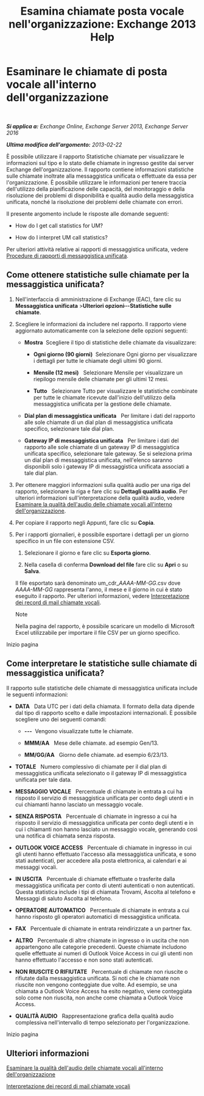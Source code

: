 ﻿---
title: "Esamina chiamate posta vocale nell'organizzazione: Exchange 2013 Help"
TOCTitle: Esaminare le chiamate di posta vocale all'interno dell'organizzazione
ms:assetid: f6fdbe17-d1d2-442a-aa13-06b908d9c33a
ms:mtpsurl: https://technet.microsoft.com/it-it/library/JJ659073(v=EXCHG.150)
ms:contentKeyID: 50555710
ms.date: 05/22/2018
mtps_version: v=EXCHG.150
ms.translationtype: MT
---

# Esaminare le chiamate di posta vocale all'interno dell'organizzazione

 

_**Si applica a:** Exchange Online, Exchange Server 2013, Exchange Server 2016_

_**Ultima modifica dell'argomento:** 2013-02-22_

È possibile utilizzare il rapporto Statistiche chiamate per visualizzare le informazioni sul tipo e lo stato delle chiamate in ingresso gestite dai server Exchange dell'organizzazione. Il rapporto contiene informazioni statistiche sulle chiamate inoltrate alla messaggistica unificata o effettuate da essa per l'organizzazione. È possibile utilizzare le informazioni per tenere traccia dell'utilizzo della pianificazione delle capacità, del monitoraggio e della risoluzione dei problemi di disponibilità e qualità audio della messaggistica unificata, nonché la risoluzione dei problemi delle chiamate con errori.

Il presente argomento include le risposte alle domande seguenti:

  - How do I get call statistics for UM?

  - How do I interpret UM call statistics?

Per ulteriori attività relative ai rapporti di messaggistica unificata, vedere [Procedure di rapporti di messaggistica unificata](um-reports-procedures-exchange-2013-help.md).

## Come ottenere statistiche sulle chiamate per la messaggistica unificata?

1.  Nell'interfaccia di amministrazione di Exchange (EAC), fare clic su **Messaggistica unificata** \>**Ulteriori opzioni**![Icona Ulteriori opzioni](images/JJ150550.5381819e-3b21-4873-8714-e9b956290b28(EXCHG.150).gif "Icona Ulteriori opzioni")**Statistiche sulle chiamate**.

2.  Scegliere le informazioni da includere nel rapporto. Il rapporto viene aggiornato automaticamente con la selezione delle opzioni seguenti:
    
      - **Mostra**  Scegliere il tipo di statistiche delle chiamate da visualizzare:
        
          - **Ogni giorno (90 giorni)**  Selezionare Ogni giorno per visualizzare i dettagli per tutte le chiamate degli ultimi 90 giorni.
        
          - **Mensile (12 mesi)**   Selezionare Mensile per visualizzare un riepilogo mensile delle chiamate per gli ultimi 12 mesi.
        
          - **Tutto**   Selezionare Tutto per visualizzare le statistiche combinate per tutte le chiamate ricevute dall'inizio dell'utilizzo della messaggistica unificata per la gestione delle chiamate.
    
      - **Dial plan di messaggistica unificata**   Per limitare i dati del rapporto alle sole chiamate di un dial plan di messaggistica unificata specifico, selezionare tale dial plan.
    
      - **Gateway IP di messaggistica unificata**   Per limitare i dati del rapporto alle sole chiamate di un gateway IP di messaggistica unificata specifico, selezionare tale gateway. Se si seleziona prima un dial plan di messaggistica unificata, nell'elenco saranno disponibili solo i gateway IP di messaggistica unificata associati a tale dial plan.

3.  Per ottenere maggiori informazioni sulla qualità audio per una riga del rapporto, selezionare la riga e fare clic su **Dettagli qualità audio**. Per ulteriori informazioni sull'interpretazione della qualità audio, vedere [Esaminare la qualità dell'audio delle chiamate vocali all'interno dell'organizzazione](investigate-the-audio-quality-of-voice-calls-in-your-organization-exchange-2013-help.md).

4.  Per copiare il rapporto negli Appunti, fare clic su **Copia**.

5.  Per i rapporti giornalieri, è possibile esportare i dettagli per un giorno specifico in un file con estensione CSV.
    
    1.  Selezionare il giorno e fare clic su **Esporta giorno**.
    
    2.  Nella casella di conferma **Download del file** fare clic su **Apri** o su **Salva**.
    
    Il file esportato sarà denominato um\_cdr\_*AAAA-MM-GG*.csv dove *AAAA-MM-GG* rappresenta l'anno, il mese e il giorno in cui è stato eseguito il rapporto. Per ulteriori informazioni, vedere [Interpretazione dei record di mail chiamate vocali](interpret-voice-mail-call-records-exchange-2013-help.md).
    

    > [!NOTE]
    > Nella pagina del rapporto, è possibile scaricare un modello di Microsoft Excel utilizzabile per importare il file CSV per un giorno specifico.



Inizio pagina

## Come interpretare le statistiche sulle chiamate di messaggistica unificata?

Il rapporto sulle statistiche delle chiamate di messaggistica unificata include le seguenti informazioni:

  - **DATA**   Data UTC per i dati della chiamata. Il formato della data dipende dal tipo di rapporto scelto e dalle impostazioni internazionali. È possibile scegliere uno dei seguenti comandi:
    
      - **---**  Vengono visualizzate tutte le chiamate.
    
      - **MMM/AA**   Mese delle chiamate. ad esempio Gen/13.
    
      - **MM/GG/AA**   Giorno delle chiamate. ad esempio 6/23/13.

  - **TOTALE**   Numero complessivo di chiamate per il dial plan di messaggistica unificata selezionato o il gateway IP di messaggistica unificata per tale data.

  - **MESSAGGIO VOCALE**   Percentuale di chiamate in entrata a cui ha risposto il servizio di messaggistica unificata per conto degli utenti e in cui chiamanti hanno lasciato un messaggio vocale.

  - **SENZA RISPOSTA**   Percentuale di chiamate in ingresso a cui ha risposto il servizio di messaggistica unificata per conto degli utenti e in cui i chiamanti non hanno lasciato un messaggio vocale, generando così una notifica di chiamata senza risposta.

  - **OUTLOOK VOICE ACCESS**   Percentuale di chiamate in ingresso in cui gli utenti hanno effettuato l'accesso alla messaggistica unificata, e sono stati autenticati, per accedere alla posta elettronica, ai calendari e ai messaggi vocali.

  - **IN USCITA**   Percentuale di chiamate effettuate o trasferite dalla messaggistica unificata per conto di utenti autenticati o non autenticati. Questa statistica include i tipi di chiamata Trovami, Ascolta al telefono e Messaggi di saluto Ascolta al telefono.

  - **OPERATORE AUTOMATICO**   Percentuale di chiamate in entrata a cui hanno risposto gli operatori automatici di messaggistica unificata.

  - **FAX**   Percentuale di chiamate in entrata reindirizzate a un partner fax.

  - **ALTRO**   Percentuale di altre chiamate in ingresso o in uscita che non appartengono alle categorie precedenti. Queste chiamate includono quelle effettuate ai numeri di Outlook Voice Access in cui gli utenti non hanno effettuato l'accesso e non sono stati autenticati.

  - **NON RIUSCITE O RIFIUTATE**   Percentuale di chiamate non riuscite o rifiutate dalla messaggistica unificata. Si noti che le chiamate non riuscite non vengono conteggiate due volte. Ad esempio, se una chiamata a Outlook Voice Access ha esito negativo, viene conteggiata solo come non riuscita, non anche come chiamata a Outlook Voice Access.

  - **QUALITÀ AUDIO**   Rappresentazione grafica della qualità audio complessiva nell'intervallo di tempo selezionato per l'organizzazione.

Inizio pagina

## Ulteriori informazioni

[Esaminare la qualità dell'audio delle chiamate vocali all'interno dell'organizzazione](investigate-the-audio-quality-of-voice-calls-in-your-organization-exchange-2013-help.md)

[Interpretazione dei record di mail chiamate vocali](interpret-voice-mail-call-records-exchange-2013-help.md)

